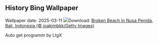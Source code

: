 ## History Bing Wallpaper
Wallpaper date: 2025-03-11
![](https://www.bing.com/th?id=OHR.NusaPenida_EN-IN9109539452_UHD.jpg&w=1000)Download: [Broken Beach in Nusa Penida, Bali, Indonesia (© joakimbkk/Getty Images)](https://www.bing.com/th?id=OHR.NusaPenida_EN-IN9109539452_UHD.jpg)

Auto get programm by LtgX
